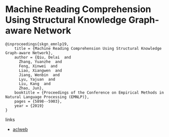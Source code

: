 # Machine Reading Comprehension Using Structural Knowledge Graph-aware Network

```
@inproceedings{skgn_emnlp19,
    title = {Machine Reading Comprehension Using Structural Knowledge Graph-aware Network},
    author = {Qiu, Delai  and
      Zhang, Yuanzhe  and
      Feng, Xinwei  and
      Liao, Xiangwen  and
      Jiang, Wenbin  and
      Lyu, Yajuan  and
      Liu, Kang  and
      Zhao, Jun},
    booktitle = {Proceedings of the Conference on Empirical Methods in Natural Language Processing (EMNLP)},
    pages = {5898--5903},
    year = {2019}
}
```

links
- [aclweb](https://www.aclweb.org/anthology/D19-1602/)
